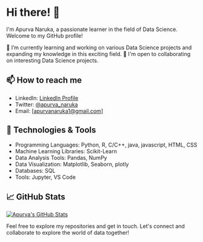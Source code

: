 # Hi there! 👋

I'm Apurva Naruka, a passionate learner in the field of Data Science. Welcome to my GitHub profile!

🌱 I’m currently learning and working on various Data Science projects and expanding my knowledge in this exciting field.
🤝 I'm open to collaborating on interesting Data Science projects.

## 📫 How to reach me
- LinkedIn: [LinkedIn Profile](https://www.linkedin.com/in/apurva-naruka-6872b9226/)
- Twitter: [@apurva_naruka](https://twitter.com/apurva_naruka/)
- Email: [apurvanaruka1@gmail.com]

## 🔧 Technologies & Tools
- Programming Languages: Python, R, C/C++, java, javascript, HTML, CSS 
- Machine Learning Libraries: Scikit-Learn
- Data Analysis Tools: Pandas, NumPy
- Data Visualization: Matplotlib, Seaborn, plotly
- Databases: SQL
- Tools: Jupyter, VS Code

## 📈 GitHub Stats
[![Apurva's GitHub Stats](https://github-readme-stats.vercel.app/api?username=Apurvanaruka&show_icons=true&theme=dark)](https://github.com/Apurvanaruka)


Feel free to explore my repositories and get in touch. Let's connect and collaborate to explore the world of data together!
